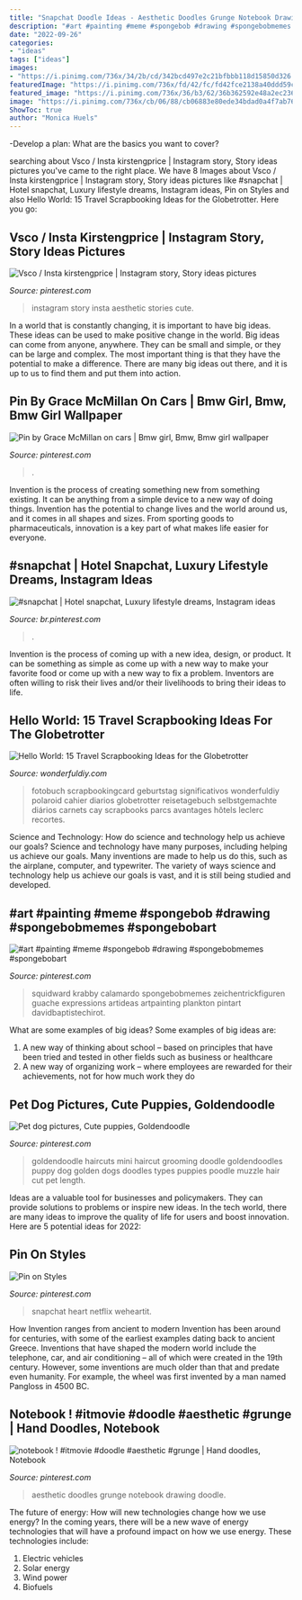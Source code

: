 ```yaml
---
title: "Snapchat Doodle Ideas - Aesthetic Doodles Grunge Notebook Drawing Doodle"
description: "#art #painting #meme #spongebob #drawing #spongebobmemes #spongebobart"
date: "2022-09-26"
categories:
- "ideas"
tags: ["ideas"]
images:
- "https://i.pinimg.com/736x/34/2b/cd/342bcd497e2c21bfbbb118d15850d326.jpg"
featuredImage: "https://i.pinimg.com/736x/fd/42/fc/fd42fce2138a40ddd59cc826ca91f1d0.jpg"
featured_image: "https://i.pinimg.com/736x/36/b3/62/36b362592e48a2ec236d60a9c7680374.jpg"
image: "https://i.pinimg.com/736x/cb/06/88/cb06883e80ede34bdad0a4f7ab7635b9.jpg"
ShowToc: true
author: "Monica Huels"
---
```



-Develop a plan: What are the basics you want to cover?

	

		
searching about Vsco / Insta kirstengprice | Instagram story, Story ideas pictures you've came to the right place. We have 8 Images about Vsco / Insta kirstengprice | Instagram story, Story ideas pictures like #snapchat | Hotel snapchat, Luxury lifestyle dreams, Instagram ideas, Pin on Styles and also Hello World: 15 Travel Scrapbooking Ideas for the Globetrotter. Here you go:
		
    
## Vsco / Insta Kirstengprice | Instagram Story, Story Ideas Pictures

<img loading=lazy src="https://i.pinimg.com/736x/34/2b/cd/342bcd497e2c21bfbbb118d15850d326.jpg" onerror="this.onerror=null;this.src='https://tse3.mm.bing.net/th?id=OIP.7-RaKoHxeXI7rzVQknB-wgHaMU&amp;pid=15.1';" alt="Vsco / Insta kirstengprice | Instagram story, Story ideas pictures">

_Source: pinterest.com_

>instagram story insta aesthetic stories cute. 

	

In a world that is constantly changing, it is important to have big ideas. These ideas can be used to make positive change in the world. Big ideas can come from anyone, anywhere. They can be small and simple, or they can be large and complex. The most important thing is that they have the potential to make a difference. There are many big ideas out there, and it is up to us to find them and put them into action.

    
## Pin By Grace McMillan On Cars | Bmw Girl, Bmw, Bmw Girl Wallpaper

<img loading=lazy src="https://i.pinimg.com/736x/cb/06/88/cb06883e80ede34bdad0a4f7ab7635b9.jpg" onerror="this.onerror=null;this.src='https://tse4.mm.bing.net/th?id=OIP.qY1ku5myljKyh8FvYsI_fQHaNL&amp;pid=15.1';" alt="Pin by Grace McMillan on cars | Bmw girl, Bmw, Bmw girl wallpaper">

_Source: pinterest.com_

>. 

	

Invention is the process of creating something new from something existing. It can be anything from a simple device to a new way of doing things. Invention has the potential to change lives and the world around us, and it comes in all shapes and sizes. From sporting goods to pharmaceuticals, innovation is a key part of what makes life easier for everyone.

    
## #snapchat | Hotel Snapchat, Luxury Lifestyle Dreams, Instagram Ideas

<img loading=lazy src="https://i.pinimg.com/736x/fd/42/fc/fd42fce2138a40ddd59cc826ca91f1d0.jpg" onerror="this.onerror=null;this.src='https://tse2.mm.bing.net/th?id=OIP.aN7aSxKuTbLdppScKVmtdQHaOk&amp;pid=15.1';" alt="#snapchat | Hotel snapchat, Luxury lifestyle dreams, Instagram ideas">

_Source: br.pinterest.com_

>. 

	

Invention is the process of coming up with a new idea, design, or product. It can be something as simple as come up with a new way to make your favorite food or come up with a new way to fix a problem. Inventors are often willing to risk their lives and/or their livelihoods to bring their ideas to life.

    
## Hello World: 15 Travel Scrapbooking Ideas For The Globetrotter

<img loading=lazy src="https://cdn.wonderfuldiy.com/wp-content/uploads/2017/10/Pocket-pages-photo-album.jpg" onerror="this.onerror=null;this.src='https://tse1.mm.bing.net/th?id=OIP.dTo19QbuOT_PrQcR_ALO-AHaJ-&amp;pid=15.1';" alt="Hello World: 15 Travel Scrapbooking Ideas for the Globetrotter">

_Source: wonderfuldiy.com_

>fotobuch scrapbookingcard geburtstag significativos wonderfuldiy polaroid cahier diarios globetrotter reisetagebuch selbstgemachte diários carnets cay scrapbooks parcs avantages hôtels leclerc recortes. 

	

Science and Technology: How do science and technology help us achieve our goals?
Science and technology have many purposes, including helping us achieve our goals. Many inventions are made to help us do this, such as the airplane, computer, and typewriter. The variety of ways science and technology help us achieve our goals is vast, and it is still being studied and developed.

    
## #art #painting #meme #spongebob #drawing #spongebobmemes #spongebobart

<img loading=lazy src="https://i.pinimg.com/736x/92/ae/5a/92ae5a0b777128ff71b580e0980f0167.jpg" onerror="this.onerror=null;this.src='https://tse2.mm.bing.net/th?id=OIP.w3I4Vlc20RdowHAcqRM_YwHaJ3&amp;pid=15.1';" alt="#art #painting #meme #spongebob #drawing #spongebobmemes #spongebobart">

_Source: pinterest.com_

>squidward krabby calamardo spongebobmemes zeichentrickfiguren guache expressions artideas artpainting plankton pintart davidbaptistechirot. 

	

What are some examples of big ideas?
Some examples of big ideas are: 
1. A new way of thinking about school – based on principles that have been tried and tested in other fields such as business or healthcare
2. A new way of organizing work – where employees are rewarded for their achievements, not for how much work they do

    
## Pet Dog Pictures, Cute Puppies, Goldendoodle

<img loading=lazy src="https://i.pinimg.com/736x/38/5d/35/385d3510f8cfa43ff50431288d867d17--goldendoodle-grooming-mini-goldendoodle-haircuts.jpg" onerror="this.onerror=null;this.src='https://tse4.mm.bing.net/th?id=OIP.wJVzHajVMzqWxPQP3wLMyQHaLH&amp;pid=15.1';" alt="Pet dog pictures, Cute puppies, Goldendoodle">

_Source: pinterest.com_

>goldendoodle haircuts mini haircut grooming doodle goldendoodles puppy dog golden dogs doodles types puppies poodle muzzle hair cut pet length. 

	

Ideas are a valuable tool for businesses and policymakers. They can provide solutions to problems or inspire new ideas. In the tech world, there are many ideas to improve the quality of life for users and boost innovation. Here are 5 potential ideas for 2022: 

    
## Pin On Styles

<img loading=lazy src="https://i.pinimg.com/736x/36/b3/62/36b362592e48a2ec236d60a9c7680374.jpg" onerror="this.onerror=null;this.src='https://tse1.mm.bing.net/th?id=OIP.7lncZ2mEQ43Td9ILyXPQowAAAA&amp;pid=15.1';" alt="Pin on Styles">

_Source: pinterest.com_

>snapchat heart netflix weheartit. 

	

How Invention ranges from ancient to modern
Invention has been around for centuries, with some of the earliest examples dating back to ancient Greece. Inventions that have shaped the modern world include the telephone, car, and air conditioning – all of which were created in the 19th century. However, some inventions are much older than that and predate even humanity. For example, the wheel was first invented by a man named Pangloss in 4500 BC.

    
## Notebook ! #itmovie #doodle #aesthetic #grunge | Hand Doodles, Notebook

<img loading=lazy src="https://i.pinimg.com/736x/0f/7a/7c/0f7a7ce5ac25e51d50df3be257598b75.jpg" onerror="this.onerror=null;this.src='https://tse2.mm.bing.net/th?id=OIP.cxxCnAfx2Fyo4X_KzSf9oAHaNJ&amp;pid=15.1';" alt="notebook ! #itmovie #doodle #aesthetic #grunge | Hand doodles, Notebook">

_Source: pinterest.com_

>aesthetic doodles grunge notebook drawing doodle. 

	

The future of energy: How will new technologies change how we use energy?
In the coming years, there will be a new wave of energy technologies that will have a profound impact on how we use energy. These technologies include: 
1. Electric vehicles
2. Solar energy
3. Wind power
4. Biofuels

